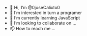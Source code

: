 - 👋 Hi, I’m @0joseCalixto0
- 👀 I’m interested in turn a programer
- 🌱 I’m currently learning JavaScript
- 💞️ I’m looking to collaborate on ...
- 📫 How to reach me ...

<!---
0joseCalixto0/0joseCalixto0 is a ✨ special ✨ repository because its `README.md` (this file) appears on your GitHub profile.
You can click the Preview link to take a look at your changes.
--->
